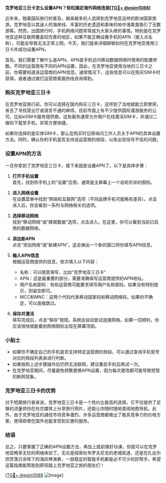 **克罗地亚三日卡怎么设置APN？轻松搞定海外网络连接[[TG💪+ @esim1088](https://t.me/s/esim1088)]**

近年来，随着国际旅行的普及，越来越多的人选择到克罗地亚这样的欧洲国家旅游。克罗地亚以其迷人的海岸线、丰富的历史遗迹和美味的地中海美食吸引了无数游客。然而，出国旅行时，手机网络问题常常成为大家头疼的事情。特别是在克罗地亚这种互联网覆盖较完善的地区，如果不能正确设置手机的APN（接入点名称），可能会导致无法正常上网。今天，我们就来详细聊聊如何在克罗地亚使用三日卡并成功设置APN。

首先，我们需要了解什么是APN。APN是手机访问移动数据网络时使用的配置参数。不同的运营商有不同的APN设置，因此，在克罗地亚使用当地的三日卡之前，你需要知道该运营商的APN信息。通常情况下，这些信息可以在购买SIM卡时获得，或者通过拨打运营商客服热线咨询得到。

### 购买克罗地亚三日卡

在克罗地亚旅行前，你可以选择在国内购买三日卡，这样到了当地就能立即使用，省去了寻找营业厅或语言不通的麻烦。目前市面上有不少提供国际漫游服务的公司，比如eSIM卡服务提供商。这些服务通常允许用户在线激活SIM卡，并通过二维码下载至手机，非常方便快捷。

如果你选择的是实体SIM卡，那么在购买时记得询问工作人员关于APN的具体设置方法。同时，确认你的手机是否支持该运营商的频段，以免出现信号不佳的问题。

### 设置APN的方法

一旦你拿到了克罗地亚三日卡，接下来就是设置APN了。以下是具体步骤：

1. **打开手机设置**  
   首先，找到你手机上的“设置”应用，通常是主屏幕上一个齿轮形状的图标。

2. **进入网络设置**  
   在设置菜单中找到“网络和互联网”选项（不同品牌手机可能略有差异）。点击进入后，你会看到一系列与网络相关的选项。

3. **选择移动网络**  
   找到“移动网络”或“蜂窝数据”选项，点击进入。在这里，你可以看到当前已启用的数据网络。

4. **添加新APN**  
   点击“添加网络”或“新建APN”，这会弹出一个新的窗口供你填写APN信息。

5. **输入APN信息**  
   根据运营商提供的信息，依次填入以下内容：
   - 名称：可以随意填写，比如“克罗地亚三日卡”
   - APN：这是最重要的部分，需要准确填写运营商提供的APN地址。
   - 用户名和密码：有些运营商可能要求填写用户名和密码，如果没有特别提示，则留空即可。
   - MCC和MNC：这两个代码代表移动国家码和移动网络码，如果你不确定，可以直接跳过。

6. **保存并激活**  
   填写完成后，点击“保存”按钮。系统会自动尝试连接网络，如果一切顺利，你应该很快就能看到网络图标出现在屏幕顶部。

### 小贴士

- 如果你不确定自己的手机是否支持特定运营商的频段，可以通过查询手机型号对应的频段列表来进行判断。
- 如果按照上述步骤操作后仍然无法联网，建议重启手机后再试一次。
- 在克罗地亚期间，尽量避免频繁更换APN设置，因为每次更改都可能导致短暂的断网现象。

### 克罗地亚三日卡的优势

对于短期旅行者来说，克罗地亚三日卡是一个性价比极高的选择。它不仅提供了足够的流量供你在社交媒体上分享旅行照片，还能让你随时随地查阅地图导航。此外，由于克罗地亚的通信市场竞争激烈，许多运营商都推出了极具竞争力的价格方案，使得即使在国外也能享受到实惠的服务。

### 结语

总之，只要掌握了正确的APN设置方法，再加上提前做好功课，你就可以在克罗地亚畅享无忧的网络体验了。无论是探索杜布罗夫尼克的老城街道，还是在扎达尔欣赏落日余晖下的海风琴演奏，一部稳定的智能手机都是必不可少的好帮手。希望这篇指南能帮助到即将踏上克罗地亚之旅的朋友们！

[[TG💪+ @esim1088](https://t.me/s/esim1088) ![Image](https://i.postimg.cc/4NQfJmqS/Snipaste-2025-05-13-00-14-12.png)]